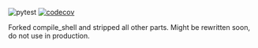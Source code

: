 ![pytest](https://github.com/nth10sd/oldcompileshell/workflows/pytest/badge.svg) [![codecov](https://codecov.io/gh/MozillaSecurity/funfuzz/branch/master/graph/badge.svg)](https://codecov.io/gh/MozillaSecurity/funfuzz)

Forked compile_shell and stripped all other parts. Might be rewritten soon, do not use in production.
